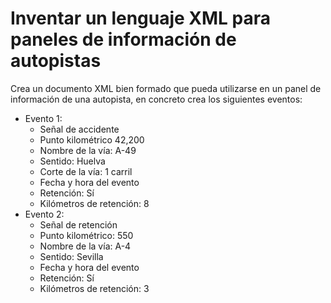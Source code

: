 # Inventar un lenguaje XML para paneles de información de autopistas 

Crea un documento XML bien formado que pueda utilizarse en un panel de información de una autopista, en concreto crea los siguientes eventos:

* Evento 1:
	* Señal de accidente
	* Punto kilométrico 42,200
	* Nombre de la vía: A-49
	* Sentido: Huelva
	* Corte de la vía: 1 carril
	* Fecha y hora del evento
	* Retención: Sí
	* Kilómetros de retención: 8
* Evento 2:
	* Señal de retención
	* Punto kilométrico: 550
	* Nombre de la vía: A-4
	* Sentido: Sevilla
	* Fecha y hora del evento
	* Retención: Sí
	* Kilómetros de retención: 3 
